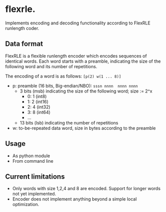 # flexrle.

Implements encoding and decoding functionality according to FlexRLE runlength coder.

## Data format

FlexRLE is a flexible runlength encoder which encodes sequences of identical words. Each word starts with a preamble, indicating the size of the following word and its number of repetitions.

The encoding of a word is as follows:
`
[p(2) w(1 ... 8)]
`
+ p: preamble (16 bits, Big-endian/NBO): `sssn nnnn  nnnn nnnn`
  - 3 bits (msb) indicating the size of the following word; size := 2^x
    - 0: 1 (int8)
    - 1: 2 (int16)
    - 2: 4 (int32)
    - 3: 8 (int64)
    - ...
  - 13 bits (lsb) indicating the number of repetitions
+ w: to-be-repeated data word, size in bytes according to the preamble

## Usage

+ As python module
+ From command line

## Current limitations

+ Only words with size 1,2,4 and 8 are encoded. Support for longer words not yet implemented.
+ Encoder does not implement anything beyond a simple local optimization.
